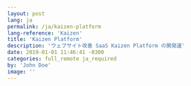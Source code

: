 ```yaml
---
layout: post
lang: ja
permalink: /ja/kaizen-platform
lang-reference: 'Kaizen'
title: 'Kaizen Platform'
description: 'ウェブサイト改善 SaaS Kaizen Platform の開発運'
date: 2019-01-01 11:46:41 -0300
categories: full_remote ja_required
by: 'John Doe'
image: ''
---
```

